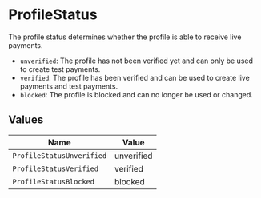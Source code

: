 # ProfileStatus

The profile status determines whether the profile is able to receive live payments.

* `unverified`: The profile has not been verified yet and can only be used to create test payments.
* `verified`: The profile has been verified and can be used to create live payments and test payments.
* `blocked`: The profile is blocked and can no longer be used or changed.


## Values

| Name                      | Value                     |
| ------------------------- | ------------------------- |
| `ProfileStatusUnverified` | unverified                |
| `ProfileStatusVerified`   | verified                  |
| `ProfileStatusBlocked`    | blocked                   |